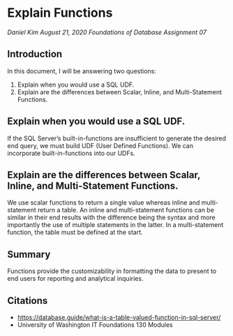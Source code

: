 # Explain Functions
*Daniel Kim*
*August 21, 2020*
*Foundations of Database*
*Assignment 07*

## Introduction
In this document, I will be answering two questions:
1. Explain when you would use a SQL UDF.
2. Explain are the differences between Scalar, Inline, and Multi-Statement Functions.

## Explain when you would use a SQL UDF.
If the SQL Server’s built-in-functions are insufficient to generate the desired end query, we must build UDF (User Defined Functions). We can incorporate built-in-functions into our UDFs.

## Explain are the differences between Scalar, Inline, and Multi-Statement Functions.
We use scalar functions to return a single value whereas inline and multi-statement return a table. An inline and multi-statement functions can be similar in their end results with the difference being the syntax and more importantly the use of multiple statements in the latter. In a multi-statement function, the table must be defined at the start.

## Summary
Functions provide the customizability in formatting the data to present to end users for reporting and analytical inquiries.


## Citations
- https://database.guide/what-is-a-table-valued-function-in-sql-server/
- University of Washington IT Foundations 130 Modules
